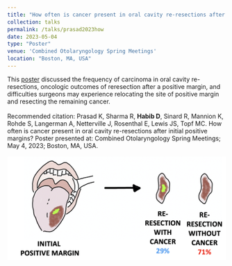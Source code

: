 ```yaml
---	
title: "How often is cancer present in oral cavity re-resections after initial positive margins?"	
collection: talks	
permalink: /talks/prasad2023how	
date: 2023-05-04
type: "Poster"
venue: 'Combined Otolaryngology Spring Meetings'
location: "Boston, MA, USA"
---	
```

This [poster](https://danielrshabib.github.io/images/prasad2023how-poster.png) discussed the frequency of carcinoma in oral cavity re-resections, oncologic outcomes of reresection after a positive margin, and difficulties surgeons may experience relocating the site of positive margin and resecting the remaining cancer. 
<br><br>
Recommended citation: Prasad K, Sharma R, **Habib D**, Sinard R, Mannion K, Rohde S, Langerman A, Netterville J, Rosenthal E, Lewis JS, Topf MC. How often is cancer present in oral cavity re-resections after initial positive margins? Poster presented at: Combined Otolaryngology Spring Meetings; May 4, 2023; Boston, MA, USA.
<br><br>
![Graphic of oral cavity with cancer with arrow pointing to re-resection specimens with and without cancer](../images/prasad2023how.png)

